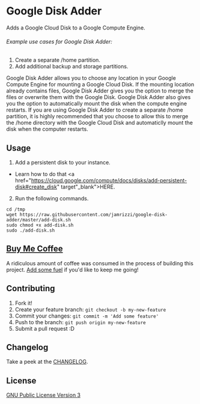 # Google Disk Adder
Adds a Google Cloud Disk to a Google Compute Engine.

###### Example use cases for Google Disk Adder:
1. Create a separate /home partition.
2. Add additional backup and storage partitions.

Google Disk Adder allows you to choose any location in your Google Compute Engine for mounting a Google Cloud Disk. If the mounting location already contains files, Google Disk Adder gives you the option to merge the files or overwrite them with the Google Disk. Google Disk Adder also gives you the option to automatically mount the disk when the compute engine restarts. If you are using Google Disk Adder to create a separate /home partition, it is highly recommended that you choose to allow this to merge the /home directory with the Google Cloud Disk and automaticlly mount the disk when the computer restarts.

## Usage
1. Add a persistent disk to your instance.
  * Learn how to do that <a href="https://cloud.google.com/compute/docs/disks/add-persistent-disk#create_disk" target"_blank">HERE</a>.
2. Run the following commands.
```
cd /tmp
wget https://raw.githubusercontent.com/jamrizzi/google-disk-adder/master/add-disk.sh
sudo chmod +x add-disk.sh
sudo ./add-disk.sh
```

## [Buy Me Coffee](http://jamrizzi.com/buy-me-coffee)
A ridiculous amount of coffee was consumed in the process of building this project. [Add some fuel](http://jamrizzi.com/buy-me-coffee) if you'd like to keep me going!


## Contributing
1. Fork it!
2. Create your feature branch: `git checkout -b my-new-feature`
3. Commit your changes: `git commit -m 'Add some feature'`
4. Push to the branch: `git push origin my-new-feature`
5. Submit a pull request :D

## Changelog
Take a peek at the [CHANGELOG](https://github.com/jamrizzi/google-disk-adder/blob/master/CHANGELOG.md).

## License
[GNU Public License Version 3](https://raw.githubusercontent.com/jamrizzi/google-disk-adder/master/LICENSE)
